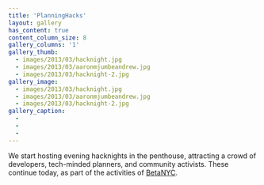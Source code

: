```yaml
---
title: 'PlanningHacks'
layout: gallery
has_content: true
content_column_size: 8
gallery_columns: '1'
gallery_thumb: 
  - images/2013/03/hacknight.jpg
  - images/2013/03/aaronmjumbeandrew.jpg
  - images/2013/03/hacknight-2.jpg
gallery_image:
  - images/2013/03/hacknight.jpg
  - images/2013/03/aaronmjumbeandrew.jpg
  - images/2013/03/hacknight-2.jpg
gallery_caption: 
  - 
  - 
  - 
---
```


We start hosting evening hacknights in the penthouse, attracting a crowd of developers, tech-minded planners, and community activists. These continue today, as part of the activities of <a href="http://www.meetup.com/betanyc/">BetaNYC</a>.